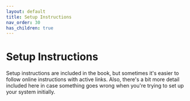 ```yaml
---
layout: default
title: Setup Instructions
nav_order: 30
has_children: true
---
```


# Setup Instructions

Setup instructions are included in the book, but sometimes it's easier to follow online instructions with active links. Also, there's a bit more detail included here in case something goes wrong when you're trying to set up your system initially.